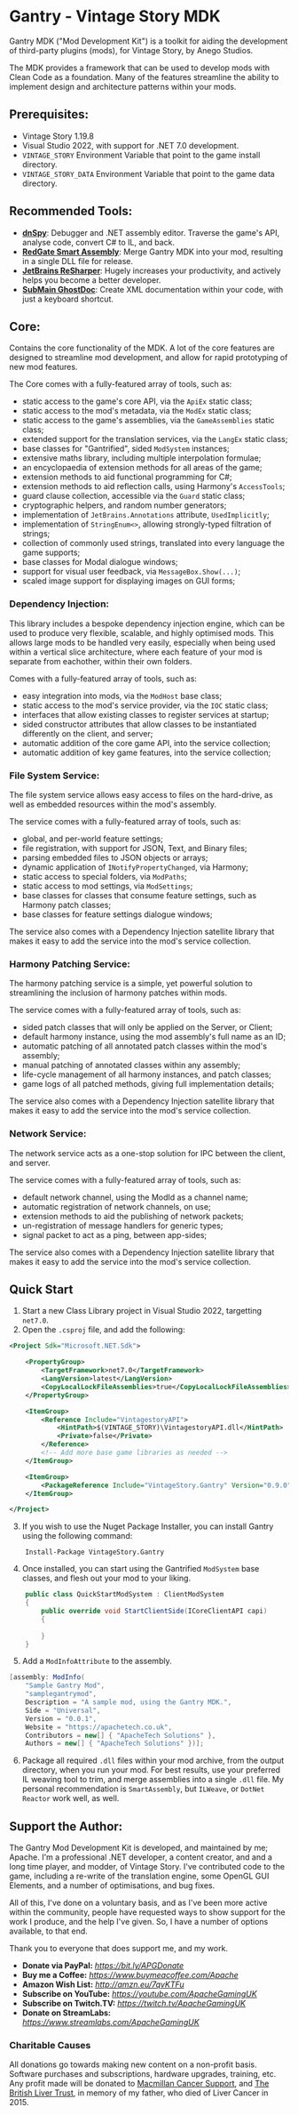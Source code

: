 # Gantry - Vintage Story MDK

Gantry MDK ("Mod Development Kit") is a toolkit for aiding the development of third-party plugins (mods), for Vintage Story, by Anego Studios.

The MDK provides a framework that can be used to develop mods with Clean Code as a foundation. Many of the features streamline the ability to implement design and architecture patterns within your mods.

## Prerequisites:

 - Vintage Story 1.19.8
 - Visual Studio 2022, with support for .NET 7.0 development.
 - `VINTAGE_STORY` Environment Variable that point to the game install directory.
 - `VINTAGE_STORY_DATA` Environment Variable that point to the game data directory.

## Recommended Tools:
 
 - **[dnSpy](https://github.com/dnSpy/dnSpy)**: Debugger and .NET assembly editor. Traverse the game's API, analyse code, convert C# to IL, and back.
 - **[RedGate Smart Assembly](https://www.red-gate.com/products/dotnet-development/smartassembly/)**: Merge Gantry MDK into your mod, resulting in a single DLL file for release. 
 - **[JetBrains ReSharper](https://www.jetbrains.com/resharper/)**: Hugely increases your productivity, and actively helps you become a better developer.
 - **[SubMain GhostDoc](https://submain.com/ghostdoc/)**: Create XML documentation within your code, with just a keyboard shortcut.

## Core:

Contains the core functionality of the MDK. A lot of the core features are designed to streamline mod development, and allow for rapid prototyping of new mod features.

The Core comes with a fully-featured array of tools, such as:

 - static access to the game's core API, via the `ApiEx` static class;
 - static access to the mod's metadata, via the `ModEx` static class;
 - static access to the game's assemblies, via the `GameAssemblies` static class;
 - extended support for the translation services, via the `LangEx` static class;
 - base classes for "Gantrified", sided `ModSystem` instances;
 - extensive maths library, including multiple interpolation formulae;
 - an encyclopaedia of extension methods for all areas of the game;
 - extension methods to aid functional programming for C#;
 - extension methods to aid reflection calls, using Harmony's `AccessTools`;
 - guard clause collection, accessible via the `Guard` static class;
 - cryptographic helpers, and random number generators;
 - implementation of `JetBrains.Annotations` attribute, `UsedImplicitly`;
 - implementation of `StringEnum<>`, allowing strongly-typed filtration of strings;
 - collection of commonly used strings, translated into every language the game supports;
 - base classes for Modal dialogue windows;
 - support for visual user feedback, via `MessageBox.Show(...)`;
 - scaled image support for displaying images on GUI forms;

### Dependency Injection:

This library includes a bespoke dependency injection engine, which can be used to produce very flexible, scalable, and highly optimised mods. This allows large mods to be handled very easily, especially when being used within a vertical slice architecture, where each feature of your mod is separate from eachother, within their own folders. 

Comes with a fully-featured array of tools, such as:

 - easy integration into mods, via the `ModHost` base class;
 - static access to the mod's service provider, via the `IOC` static class;
 - interfaces that allow existing classes to register services at startup;
 - sided constructor attributes that allow classes to be instantiated differently on the client, and server;
 - automatic addition of the core game API, into the service collection;
 - automatic addition of key game features, into the service collection;

### File System Service:

The file system service allows easy access to files on the hard-drive, as well as embedded resources within the mod's assembly.

The service comes with a fully-featured array of tools, such as:

 - global, and per-world feature settings;
 - file registration, with support for JSON, Text, and Binary files;
 - parsing embedded files to JSON objects or arrays;
 - dynamic application of `INotifyPropertyChanged`, via Harmony;
 - static access to special folders, via `ModPaths`;
 - static access to mod settings, via `ModSettings`;
 - base classes for classes that consume feature settings, such as Harmony patch classes;
 - base classes for feature settings dialogue windows;

The service also comes with a Dependency Injection satellite library that makes it easy to add the service into the mod's service collection.

### Harmony Patching Service:

The harmony patching service is a simple, yet powerful solution to streamlining the inclusion of harmony patches within mods.

The service comes with a fully-featured array of tools, such as:

 - sided patch classes that will only be applied on the Server, or Client;
 - default harmony instance, using the mod assembly's full name as an ID;
 - automatic patching of all annotated patch classes within the mod's assembly;
 - manual patching of annotated classes within any assembly;
 - life-cycle management of all harmony instances, and patch classes;
 - game logs of all patched methods, giving full implementation details;

The service also comes with a Dependency Injection satellite library that makes it easy to add the service into the mod's service collection.

### Network Service:

The network service acts as a one-stop solution for IPC between the client, and server.

The service comes with a fully-featured array of tools, such as:

 - default network channel, using the ModId as a channel name;
 - automatic registration of network channels, on use;
 - extension methods to aid the publishing of network packets;
 - un-registration of message handlers for generic types;
 - signal packet to act as a ping, between app-sides;

The service also comes with a Dependency Injection satellite library that makes it easy to add the service into the mod's service collection.

## Quick Start

 1. Start a new Class Library project in Visual Studio 2022, targetting `net7.0`.
 2. Open the `.csproj` file, and add the following:  
  
```xml  
<Project Sdk="Microsoft.NET.Sdk">

	<PropertyGroup>
		<TargetFramework>net7.0</TargetFramework>
		<LangVersion>latest</LangVersion>
		<CopyLocalLockFileAssemblies>true</CopyLocalLockFileAssemblies>
	</PropertyGroup>

	<ItemGroup>
		<Reference Include="VintagestoryAPI">
			<HintPath>$(VINTAGE_STORY)\VintagestoryAPI.dll</HintPath>
			<Private>false</Private>
		</Reference>
        <!-- Add more base game libraries as needed -->
	</ItemGroup>

	<ItemGroup>
		<PackageReference Include="VintageStory.Gantry" Version="0.9.0" />
	</ItemGroup>

</Project>  
```

 3. If you wish to use the Nuget Package Installer, you can install Gantry using the following command:

```text
    Install-Package VintageStory.Gantry  
```

 4. Once installed, you can start using the Gantrified `ModSystem` base classes, and flesh out your mod to your liking. 

```csharp
    public class QuickStartModSystem : ClientModSystem
    {
        public override void StartClientSide(ICoreClientAPI capi)
        {
            
        }
    }
```
 5. Add a `ModInfoAttribute` to the assembly.
  
```csharp  
[assembly: ModInfo(
    "Sample Gantry Mod",
    "samplegantrymod",
    Description = "A sample mod, using the Gantry MDK.",
    Side = "Universal",
    Version = "0.0.1",
    Website = "https://apachetech.co.uk",
    Contributors = new[] { "ApacheTech Solutions" },
    Authors = new[] { "ApacheTech Solutions" })];
```  
 
 6. Package all required `.dll` files within your mod archive, from the output directory, when you run your mod. 
    For best results, use your preferred IL weaving tool to trim, and merge assemblies into a single `.dll` file.
    My personal recommendation is `SmartAssembly`, but `ILWeave`, or `DotNet Reactor` work well, as well.

## **Support the Author:**

The Gantry Mod Development Kit is developed, and maintained by me; Apache. 
I'm a professional .NET developer, a content creator, and and a long time player, and modder, of Vintage Story.
I've contributed code to the game, including a re-write of the translation engine, 
some OpenGL GUI Elements, and a number of optimisations, and bug fixes.

All of this, I've done on a voluntary basis, and as I've been more active within the community, people have requested ways to show support for the work I produce, and the help I've given. So, I have a number of options available, to that end.

Thank you to everyone that does support me, and my work.

 - **Donate via PayPal:**  *https://bit.ly/APGDonate*
 - **Buy me a Coffee:** *https://www.buymeacoffee.com/Apache*
 - **Amazon Wish List:** *http://amzn.eu/7qvKTFu*
 - **Subscribe on YouTube:** *https://youtube.com/ApacheGamingUK*
 - **Subscribe on Twitch.TV:** *https://twitch.tv/ApacheGamingUK*
 - **Donate on StreamLabs:** *https://www.streamlabs.com/ApacheGamingUK*

### **Charitable Causes**

All donations go towards making new content on a non-profit basis. Software purchases and subscriptions, hardware upgrades, training, etc. 
Any profit made will be donated to [Macmillan Cancer Support](https://www.macmillan.org.uk/), and [The British Liver Trust](https://britishlivertrust.org.uk/), in memory of my father, who died of Liver Cancer in 2015.